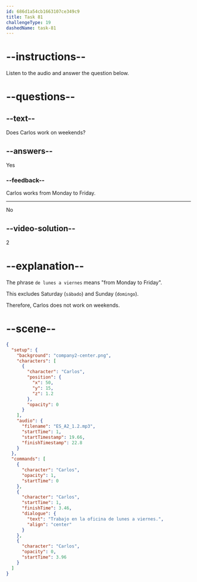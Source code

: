 ```yaml
---
id: 686d1a54cb1663107ce349c9
title: Task 81
challengeType: 19
dashedName: task-81
---
```


<!-- (Audio) Carlos: Trabajo en la oficina de lunes a viernes. -->

# --instructions--

Listen to the audio and answer the question below.

# --questions--

## --text--

Does Carlos work on weekends?

## --answers--

Yes

### --feedback--

Carlos works from Monday to Friday.

---

No

## --video-solution--

2

# --explanation--

The phrase `de lunes a viernes` means "from Monday to Friday". 

This excludes Saturday (`sábado`) and Sunday (`domingo`).

Therefore, Carlos does not work on weekends.

# --scene--

```json
{
  "setup": {
    "background": "company2-center.png",
    "characters": [
      {
        "character": "Carlos",
        "position": {
          "x": 50,
          "y": 15,
          "z": 1.2
        },
        "opacity": 0
      }
    ],
    "audio": {
      "filename": "ES_A2_1.2.mp3",
      "startTime": 1,
      "startTimestamp": 19.66,
      "finishTimestamp": 22.8
    }
  },
  "commands": [
    {
      "character": "Carlos",
      "opacity": 1,
      "startTime": 0
    },
    {
      "character": "Carlos",
      "startTime": 1,
      "finishTime": 3.46,
      "dialogue": {
        "text": "Trabajo en la oficina de lunes a viernes.",
        "align": "center"
      }
    },
    {
      "character": "Carlos",
      "opacity": 0,
      "startTime": 3.96
    }
  ]
}
```
